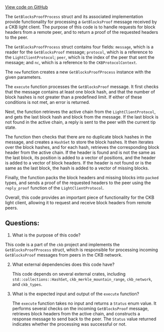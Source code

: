 [View code on GitHub](https://github.com/nervosnetwork/ckb/util/light-client-protocol-server/src/components/get_blocks_proof.rs)

The `GetBlocksProofProcess` struct and its associated implementation provide functionality for processing a `GetBlocksProof` message received by a CKB light client. The purpose of this code is to handle requests for block headers from a remote peer, and to return a proof of the requested headers to the peer.

The `GetBlocksProofProcess` struct contains four fields: `message`, which is a reader for the `GetBlocksProof` message; `protocol`, which is a reference to the `LightClientProtocol`; `peer`, which is the index of the peer that sent the message; and `nc`, which is a reference to the `CKBProtocolContext`.

The `new` function creates a new `GetBlocksProofProcess` instance with the given parameters.

The `execute` function processes the `GetBlocksProof` message. It first checks that the message contains at least one block hash, and that the number of block hashes is not greater than a predefined limit. If either of these conditions is not met, an error is returned.

Next, the function retrieves the active chain from the `LightClientProtocol`, and gets the last block hash and block from the message. If the last block is not found in the active chain, a reply is sent to the peer with the current tip state.

The function then checks that there are no duplicate block hashes in the message, and creates a `HashSet` to store the block hashes. It then iterates over the block hashes, and for each hash, retrieves the corresponding block header from the active chain. If the header is found and is not the same as the last block, its position is added to a vector of positions, and the header is added to a vector of block headers. If the header is not found or is the same as the last block, the hash is added to a vector of missing blocks.

Finally, the function packs the block headers and missing blocks into `packed` types, and sends a proof of the requested headers to the peer using the `reply_proof` function of the `LightClientProtocol`.

Overall, this code provides an important piece of functionality for the CKB light client, allowing it to request and receive block headers from remote peers.
## Questions: 
 1. What is the purpose of this code?
   
   This code is a part of the `ckb` project and implements the `GetBlocksProofProcess` struct, which is responsible for processing incoming `GetBlocksProof` messages from peers in the CKB network.

2. What external dependencies does this code have?
   
   This code depends on several external crates, including `std::collections::HashSet`, `ckb_merkle_mountain_range`, `ckb_network`, and `ckb_types`.

3. What is the expected input and output of the `execute` function?
   
   The `execute` function takes no input and returns a `Status` enum value. It performs several checks on the incoming `GetBlocksProof` message, retrieves block headers from the active chain, and constructs a response message to send back to the peer. The `Status` value returned indicates whether the processing was successful or not.